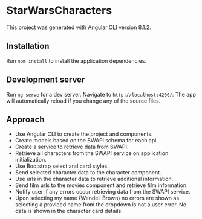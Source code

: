 # StarWarsCharacters

This project was generated with [Angular CLI](https://github.com/angular/angular-cli) version 8.1.2.


## Installation

Run `npm install` to install the application dependencies.

## Development server

Run `ng serve` for a dev server. Navigate to `http://localhost:4200/`. The app will automatically reload if you change any of the source files.

## Approach
- Use Angular CLI to create the project and components.
- Create models based on the SWAPi schema for each api.
- Create a service to retrieve data from SWAPI.
- Retrieve all characters from the SWAPI service on application initialization.
- Use Bootstrap select and card styles.
- Send selected character data to the character component.
- Use urls in the character data to retrieve additional information.
- Send film urls to the movies component and retrieve film information.
- Notify user if any errors occur retrieving data from the SWAPI service.
- Upon selecting my name (Wendell Brown)  no errors are shown as selecting a provided name from the dropdown is not a user error. No data is shown in the character card details.